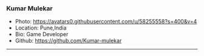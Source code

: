 ### Kumar Mulekar
- Photo: https://avatars0.githubusercontent.com/u/58255558?s=400&v=4
- Location: Pune,India
- Bio: Game Developer
- Github: https://github.com/Kumar-mulekar
***
